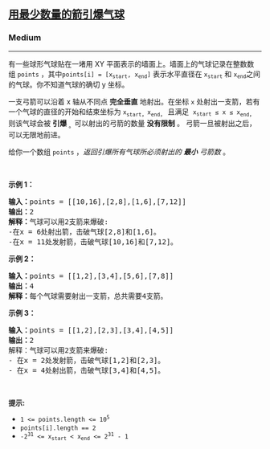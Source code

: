 <h2><a href="https://leetcode.cn/problems/minimum-number-of-arrows-to-burst-balloons/">用最少数量的箭引爆气球</a></h2><h3>Medium</h3><hr><p>有一些球形气球贴在一堵用 XY 平面表示的墙面上。墙面上的气球记录在整数数组&nbsp;<code>points</code>&nbsp;，其中<code>points[i] = [x<sub>start</sub>, x<sub>end</sub>]</code>&nbsp;表示水平直径在&nbsp;<code>x<sub>start</sub></code>&nbsp;和&nbsp;<code>x<sub>end</sub></code>之间的气球。你不知道气球的确切 y 坐标。</p>

<p>一支弓箭可以沿着 x 轴从不同点 <strong>完全垂直</strong> 地射出。在坐标 <code>x</code> 处射出一支箭，若有一个气球的直径的开始和结束坐标为 <code>x</code><sub><code>start</code>，</sub><code>x</code><sub><code>end</code>，</sub> 且满足 &nbsp;<code>x<sub>start</sub>&nbsp;≤ x ≤ x</code><sub><code>end</code>，</sub>则该气球会被 <strong>引爆</strong>&nbsp;<sub>。</sub>可以射出的弓箭的数量 <strong>没有限制</strong> 。 弓箭一旦被射出之后，可以无限地前进。</p>

<p>给你一个数组 <code>points</code> ，<em>返回引爆所有气球所必须射出的 <strong>最小</strong> 弓箭数&nbsp;</em>。</p>
&nbsp;

<p><strong>示例 1：</strong></p>

<pre>
<strong>输入：</strong>points = [[10,16],[2,8],[1,6],[7,12]]
<strong>输出：</strong>2
<strong>解释：</strong>气球可以用2支箭来爆破:
-在x = 6处射出箭，击破气球[2,8]和[1,6]。
-在x = 11处发射箭，击破气球[10,16]和[7,12]。</pre>

<p><strong>示例 2：</strong></p>

<pre>
<strong>输入：</strong>points = [[1,2],[3,4],[5,6],[7,8]]
<strong>输出：</strong>4
<strong>解释：</strong>每个气球需要射出一支箭，总共需要4支箭。</pre>

<p><strong>示例 3：</strong></p>

<pre>
<strong>输入：</strong>points = [[1,2],[2,3],[3,4],[4,5]]
<strong>输出：</strong>2
解释：气球可以用2支箭来爆破:
- 在x = 2处发射箭，击破气球[1,2]和[2,3]。
- 在x = 4处射出箭，击破气球[3,4]和[4,5]。</pre>

<p>&nbsp;</p>

<p><meta charset="UTF-8" /></p>

<p><strong>提示:</strong></p>

<ul>
	<li><code>1 &lt;= points.length &lt;= 10<sup>5</sup></code></li>
	<li><code>points[i].length == 2</code></li>
	<li><code>-2<sup>31</sup>&nbsp;&lt;= x<sub>start</sub>&nbsp;&lt; x<sub>end</sub>&nbsp;&lt;= 2<sup>31</sup>&nbsp;- 1</code></li>
</ul>
